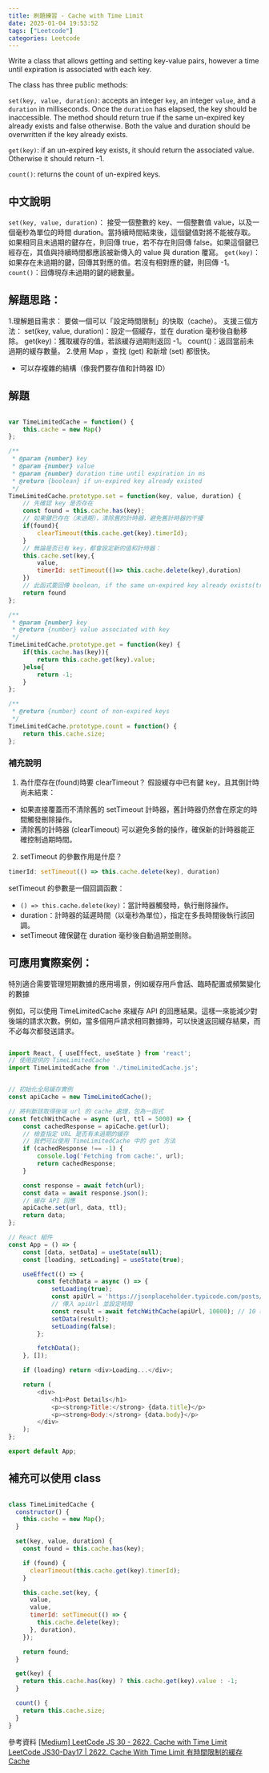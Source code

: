 ```yaml
---
title: 刷題練習 - Cache with Time Limit
date: 2025-01-04 19:53:52
tags: ["Leetcode"]
categories: Leetcode
---
```


Write a class that allows getting and setting key-value pairs, however a time until expiration is associated with each key.

The class has three public methods:

`set(key, value, duration)`: accepts an integer `key`, an integer `value`, and a `duration` in milliseconds. Once the `duration` has elapsed, the key should be inaccessible. The method should return true if the same un-expired key already exists and false otherwise. Both the value and duration should be overwritten if the key already exists.

`get(key)`: if an un-expired key exists, it should return the associated value. Otherwise it should return -1.

`count()`: returns the count of un-expired keys.

## 中文說明
`set(key, value, duration)`： 接受一個整數的 key、一個整數值 value，以及一個毫秒為單位的時間 duration。當持續時間結束後，這個鍵值對將不能被存取。如果相同且未過期的鍵存在，則回傳 true，若不存在則回傳 false。如果這個鍵已經存在，其值與持續時間都應該被新傳入的 value 與 duration 覆寫。
`get(key)`：如果存在未過期的鍵，回傳其對應的值。若沒有相對應的鍵，則回傳 -1。
`count()`：回傳現存未過期的鍵的總數量。

<!-- more -->
## 解題思路：
1.理解題目需求：
  要做一個可以「設定時間限制」的快取（cache）。
  支援三個方法：
  set(key, value, duration)：設定一個緩存，並在 duration 毫秒後自動移除。
  get(key)：獲取緩存的值，若該緩存過期則返回 -1。
  count()：返回當前未過期的緩存數量。
2.使用 Map ，查找 (get) 和新增 (set) 都很快。
  - 可以存複雜的結構（像我們要存值和計時器 ID）


## 解題

```javaScript

var TimeLimitedCache = function() {
    this.cache = new Map()
};

/** 
 * @param {number} key
 * @param {number} value
 * @param {number} duration time until expiration in ms
 * @return {boolean} if un-expired key already existed
 */
TimeLimitedCache.prototype.set = function(key, value, duration) {
    // 先確認 key 是否存在
    const found = this.cache.has(key);
    // 如果鍵已存在（未過期），清除舊的計時器，避免舊計時器的干擾
    if(found){
        clearTimeout(this.cache.get(key).timerId);
    }
    // 無論是否已有 key，都會設定新的值和計時器：
    this.cache.set(key,{
        value,
        timerId: setTimeout(()=> this.cache.delete(key),duration)
    })
    // 此函式要回傳 boolean, if the same un-expired key already exists(true)
    return found
};

/** 
 * @param {number} key
 * @return {number} value associated with key
 */
TimeLimitedCache.prototype.get = function(key) {
    if(this.cache.has(key)){
        return this.cache.get(key).value;
    }else{
        return -1;
    }
};

/** 
 * @return {number} count of non-expired keys
 */
TimeLimitedCache.prototype.count = function() {
    return this.cache.size;
};
```

### 補充說明
1. 為什麼存在(found)時要 clearTimeout？
假設緩存中已有鍵 key，且其倒計時尚未結束：
- 如果直接覆蓋而不清除舊的 setTimeout 計時器，舊計時器仍然會在原定的時間觸發刪除操作。
- 清除舊的計時器 (clearTimeout) 可以避免多餘的操作，確保新的計時器能正確控制過期時間。

2. setTimeout 的參數作用是什麼？

```javaScript
timerId: setTimeout(() => this.cache.delete(key), duration)

```
setTimeout 的參數是一個回調函數：
- `() => this.cache.delete(key)`：當計時器觸發時，執行刪除操作。
- duration：計時器的延遲時間（以毫秒為單位），指定在多長時間後執行該回調。
- setTimeout 確保鍵在 duration 毫秒後自動過期並刪除。

## 可應用實際案例：
特別適合需要管理短期數據的應用場景，例如緩存用戶會話、臨時配置或頻繁變化的數據

例如，可以使用 TimeLimitedCache 來緩存 API 的回應結果。這樣一來能減少對後端的請求次數。例如，當多個用戶請求相同數據時，可以快速返回緩存結果，而不必每次都發送請求。

```javaScript

import React, { useEffect, useState } from 'react';
// 使用提供的 TimeLimitedCache
import TimeLimitedCache from './timeLimitedCache.js';


// 初始化全局緩存實例
const apiCache = new TimeLimitedCache();

// 將判斷該取得後端 url 的 cache 處理，包為一函式
const fetchWithCache = async (url, ttl = 5000) => {
    const cachedResponse = apiCache.get(url);
    // 檢查指定 URL 是否有未過期的緩存
    // 我們可以使用 TimeLimitedCache 中的 get 方法
    if (cachedResponse !== -1) {
        console.log('Fetching from cache:', url);
        return cachedResponse;
    }

    const response = await fetch(url);
    const data = await response.json();
    // 緩存 API 回應
    apiCache.set(url, data, ttl);
    return data;
};

// React 組件
const App = () => {
    const [data, setData] = useState(null);
    const [loading, setLoading] = useState(true);

    useEffect(() => {
        const fetchData = async () => {
            setLoading(true);
            const apiUrl = 'https://jsonplaceholder.typicode.com/posts/1'; // 測試 API
            // 傳入 apiUrl 並設定時間
            const result = await fetchWithCache(apiUrl, 10000); // 10 秒 Time-to-Live
            setData(result);
            setLoading(false);
        };

        fetchData();
    }, []);

    if (loading) return <div>Loading...</div>;

    return (
        <div>
            <h1>Post Details</h1>
            <p><strong>Title:</strong> {data.title}</p>
            <p><strong>Body:</strong> {data.body}</p>
        </div>
    );
};

export default App;

```


## 補充可以使用 class

```javaScript

class TimeLimitedCache {
  constructor() {
    this.cache = new Map();
  }

  set(key, value, duration) {
    const found = this.cache.has(key);

    if (found) {
      clearTimeout(this.cache.get(key).timerId);
    }

    this.cache.set(key, {
      value,
      value,
      timerId: setTimeout(() => {
        this.cache.delete(key);
      }, duration),
    });

    return found;
  }

  get(key) {
    return this.cache.has(key) ? this.cache.get(key).value : -1;
  }

  count() {
    return this.cache.size;
  }
}
```

參考資料
[[Medium] LeetCode JS 30 - 2622. Cache with Time Limit](https://www.explainthis.io/zh-hant/swe/cache-with-time-limit)
[LeetCode JS30-Day17 | 2622. Cache With Time Limit 有時間限制的緩存Cache](https://ithelp.ithome.com.tw/m/articles/10329969)